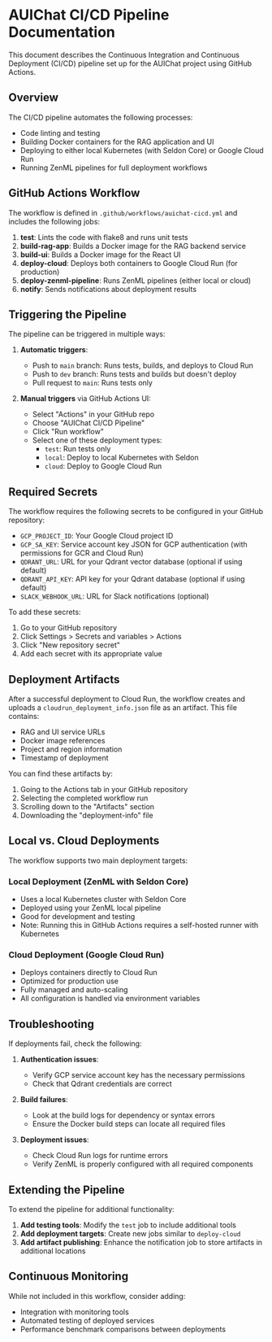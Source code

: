 # AUIChat CI/CD Pipeline Documentation

This document describes the Continuous Integration and Continuous Deployment (CI/CD) pipeline set up for the AUIChat project using GitHub Actions.

## Overview

The CI/CD pipeline automates the following processes:
- Code linting and testing
- Building Docker containers for the RAG application and UI
- Deploying to either local Kubernetes (with Seldon Core) or Google Cloud Run
- Running ZenML pipelines for full deployment workflows

## GitHub Actions Workflow

The workflow is defined in `.github/workflows/auichat-cicd.yml` and includes the following jobs:

1. **test**: Lints the code with flake8 and runs unit tests
2. **build-rag-app**: Builds a Docker image for the RAG backend service
3. **build-ui**: Builds a Docker image for the React UI
4. **deploy-cloud**: Deploys both containers to Google Cloud Run (for production)
5. **deploy-zenml-pipeline**: Runs ZenML pipelines (either local or cloud)
6. **notify**: Sends notifications about deployment results

## Triggering the Pipeline

The pipeline can be triggered in multiple ways:

1. **Automatic triggers**:
   - Push to `main` branch: Runs tests, builds, and deploys to Cloud Run
   - Push to `dev` branch: Runs tests and builds but doesn't deploy
   - Pull request to `main`: Runs tests only

2. **Manual triggers** via GitHub Actions UI:
   - Select "Actions" in your GitHub repo
   - Choose "AUIChat CI/CD Pipeline"
   - Click "Run workflow"
   - Select one of these deployment types:
     - `test`: Run tests only
     - `local`: Deploy to local Kubernetes with Seldon
     - `cloud`: Deploy to Google Cloud Run

## Required Secrets

The workflow requires the following secrets to be configured in your GitHub repository:

- `GCP_PROJECT_ID`: Your Google Cloud project ID
- `GCP_SA_KEY`: Service account key JSON for GCP authentication (with permissions for GCR and Cloud Run)
- `QDRANT_URL`: URL for your Qdrant vector database (optional if using default)
- `QDRANT_API_KEY`: API key for your Qdrant database (optional if using default)
- `SLACK_WEBHOOK_URL`: URL for Slack notifications (optional)

To add these secrets:
1. Go to your GitHub repository
2. Click Settings > Secrets and variables > Actions
3. Click "New repository secret"
4. Add each secret with its appropriate value

## Deployment Artifacts

After a successful deployment to Cloud Run, the workflow creates and uploads a `cloudrun_deployment_info.json` file as an artifact. This file contains:

- RAG and UI service URLs
- Docker image references
- Project and region information
- Timestamp of deployment

You can find these artifacts by:
1. Going to the Actions tab in your GitHub repository
2. Selecting the completed workflow run
3. Scrolling down to the "Artifacts" section
4. Downloading the "deployment-info" file

## Local vs. Cloud Deployments

The workflow supports two main deployment targets:

### Local Deployment (ZenML with Seldon Core)
- Uses a local Kubernetes cluster with Seldon Core
- Deployed using your ZenML local pipeline
- Good for development and testing
- Note: Running this in GitHub Actions requires a self-hosted runner with Kubernetes

### Cloud Deployment (Google Cloud Run)
- Deploys containers directly to Cloud Run
- Optimized for production use
- Fully managed and auto-scaling
- All configuration is handled via environment variables

## Troubleshooting

If deployments fail, check the following:

1. **Authentication issues**:
   - Verify GCP service account key has the necessary permissions
   - Check that Qdrant credentials are correct

2. **Build failures**:
   - Look at the build logs for dependency or syntax errors
   - Ensure the Docker build steps can locate all required files

3. **Deployment issues**:
   - Check Cloud Run logs for runtime errors
   - Verify ZenML is properly configured with all required components

## Extending the Pipeline

To extend the pipeline for additional functionality:

1. **Add testing tools**: Modify the `test` job to include additional tools
2. **Add deployment targets**: Create new jobs similar to `deploy-cloud`
3. **Add artifact publishing**: Enhance the notification job to store artifacts in additional locations

## Continuous Monitoring

While not included in this workflow, consider adding:
- Integration with monitoring tools
- Automated testing of deployed services
- Performance benchmark comparisons between deployments